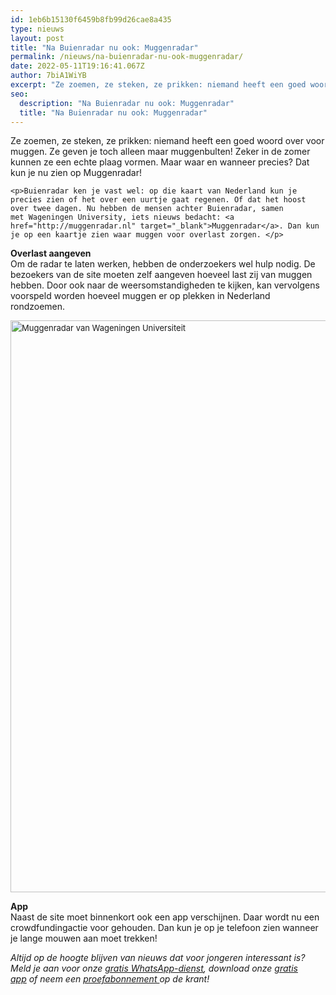 ```yaml
---
id: 1eb6b15130f6459b8fb99d26cae8a435
type: nieuws
layout: post
title: "Na Buienradar nu ook: Muggenradar"
permalink: /nieuws/na-buienradar-nu-ook-muggenradar/
date: 2022-05-11T19:16:41.067Z
author: 7biA1WiYB
excerpt: "Ze zoemen, ze steken, ze prikken: niemand heeft een goed woord over voor muggen. Ze geven je toch alleen maar muggenbulten! Zeker in de zomer kunnen ze een echte plaag vormen. Maar waar en wanneer precies? Dat kun je nu zien op Muggenradar!  "
seo:
  description: "Na Buienradar nu ook: Muggenradar"
  title: "Na Buienradar nu ook: Muggenradar"
---
```

Ze zoemen, ze steken, ze prikken: niemand heeft een goed woord over voor muggen. Ze geven je toch alleen maar muggenbulten! Zeker in de zomer kunnen ze een echte plaag vormen. Maar waar en wanneer precies? Dat kun je nu zien op Muggenradar!  

    <p>Buienradar ken je vast wel: op die kaart van Nederland kun je precies zien of het over een uurtje gaat regenen. Of dat het hoost over twee dagen. Nu hebben de mensen achter Buienradar, samen met Wageningen University, iets nieuws bedacht: <a href="http://muggenradar.nl" target="_blank">Muggenradar</a>. Dan kun je op een kaartje zien waar muggen voor overlast zorgen. </p>
<p><strong>Overlast aangeven</strong><br>Om de radar te laten werken, hebben de onderzoekers wel hulp nodig. De bezoekers van de site moeten zelf aangeven hoeveel last zij van muggen hebben. Door ook naar de weersomstandigheden te kijken, kan vervolgens voorspeld worden hoeveel muggen er op plekken in Nederland rondzoemen. </p>
<p><div class="media media-element-container media-default"><div id="file-19979" class="file file-image file-image-jpeg">

        
  
  <div class="content">
    <img alt="Muggenradar van Wageningen Universiteit" title="Beeld: Wageningen Universiteit" height="915" width="1549" style="font-size: 13.008px; line-height: 20.0063px;" class="media-element file-default" src="https://7dagen.netlify.app/sites/default/files/69ab44f3-d3ec-4cc2-9f37-281848cd38ee_Muggenradar_App_hand.jpg">  </div>

  
</div>
</div>
<p><strong>App</strong><br>Naast de site moet binnenkort ook een app verschijnen. Daar wordt nu een crowdfundingactie voor gehouden. Dan kun je op je telefoon zien wanneer je lange mouwen aan moet trekken!</p>

<p><em>Altijd op de hoogte blijven van nieuws dat voor jongeren interessant is? Meld je aan voor onze <a href="https://7dagen.netlify.app/whatsapp">gratis WhatsApp-dienst</a>, download onze <a href="https://7dagen.netlify.app/app">gratis app</a> of neem een <a href="https://abonneren.sevendays.nl/abonneren/abonnementen/ae/artikel">proefabonnement </a>op de krant!</em></p>

<p> </p>  
